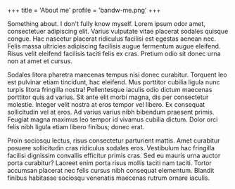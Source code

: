 +++
title = 'About me'
profile = 'bandw-me.png'
+++

Something about. I don't fully know myself. Lorem ipsum odor amet, consectetuer adipiscing elit. Varius vulputate vitae placerat sodales quisque congue. Hac nascetur placerat ridiculus facilisi est egestas aenean nec. Felis massa ultricies adipiscing facilisis augue fermentum augue eleifend. Risus velit eleifend facilisis taciti felis ex cras. Pretium odio sit donec urna non at amet et cursus.

Sodales litora pharetra maecenas tempus nisi donec curabitur. Torquent leo est pulvinar etiam tincidunt, hac eleifend. Mus porttitor cubilia ligula nunc turpis litora fringilla nostra! Pellentesque iaculis odio dictum maecenas porttitor quis ad varius. Sit ante elit morbi magna, dis per consectetur molestie. Integer velit nostra at eros tempor vel libero. Ex consequat sollicitudin vel at eros. Ad varius varius nibh bibendum praesent primis. Feugiat magna maximus leo tempor id vivamus cubilia dictum. Dolor orci felis nibh ligula etiam libero finibus; donec erat.

Proin sociosqu lectus, risus consectetur parturient mattis. Amet curabitur posuere sollicitudin cras ridiculus sodales eros. Vestibulum hac fringilla facilisi dignissim convallis efficitur primis cras. Sed eu mauris urna auctor porta curabitur? Laoreet enim porta risus mollis taciti nam taciti. Tortor accumsan placerat nec felis cursus nibh consequat elementum. Blandit finibus habitasse sociosqu venenatis maecenas rutrum ornare iaculis.
